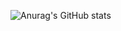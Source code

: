 ![Anurag's GitHub stats](https://github-readme-stats.vercel.app/api?username=LiBaoxuan-Neil&theme=dark&show_icons=true)
<!--
**LiBaoxuan-Neil/LiBaoxuan-Neil** is a ✨ _special_ ✨ repository because its `README.md` (this file) appears on your GitHub profile.

Here are some ideas to get you started:

- 🔭 I’m currently working on ...
- 🌱 I’m currently learning ...
- 👯 I’m looking to collaborate on ...
- 🤔 I’m looking for help with ...
- 💬 Ask me about ...
- 📫 How to reach me: ...
- 😄 Pronouns: ...
- ⚡ Fun fact: ...
-->
